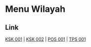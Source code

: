 # Menu Wilayah

## Link

[KSK 001](https://github.com/gigit-pemilu/pemilu-2024-99-luar-negeri/tree/main/pileg-dpr/hitung-suara/sub/99-luar-negeri/sub/94-pretoria-afrika-selatan/sub/01-pretoria-afrika-selatan/sub/0001-pretoria-afrika-selatan/sub/003-ksk-001)
 | 
[KSK 002](https://github.com/gigit-pemilu/pemilu-2024-99-luar-negeri/tree/main/pileg-dpr/hitung-suara/sub/99-luar-negeri/sub/94-pretoria-afrika-selatan/sub/01-pretoria-afrika-selatan/sub/0001-pretoria-afrika-selatan/sub/004-ksk-002)
 | 
[POS 001](https://github.com/gigit-pemilu/pemilu-2024-99-luar-negeri/tree/main/pileg-dpr/hitung-suara/sub/99-luar-negeri/sub/94-pretoria-afrika-selatan/sub/01-pretoria-afrika-selatan/sub/0001-pretoria-afrika-selatan/sub/001-pos-001)
 | 
[TPS 001](https://github.com/gigit-pemilu/pemilu-2024-99-luar-negeri/tree/main/pileg-dpr/hitung-suara/sub/99-luar-negeri/sub/94-pretoria-afrika-selatan/sub/01-pretoria-afrika-selatan/sub/0001-pretoria-afrika-selatan/sub/002-tps-001)

